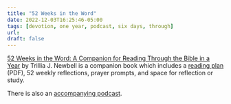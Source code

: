 ```yaml
---
title: "52 Weeks in the Word"
date: 2022-12-03T16:25:46-05:00
tags: [devotion, one year, podcast, six days, through]
url:
draft: false
---
```


[52 Weeks in the Word: A Companion for Reading Through the Bible in a Year](https://www.moodypublishers.com/52-weeks-in-the-word/) by Trillia J. Newbell is a companion book which includes a [reading plan](https://www.moodypublishers.com/mpimages/Marketing/WEB%20Resources/PDFs/Study%20Guides%20and%20Leaders%20Guides/52WkBiRePn.pdf) (PDF), 52 weekly reflections, prayer prompts, and space for reflection or study.

There is also an [accompanying podcast](https://www.moodyradio.org/podcasts/52-weeks-in-the-word/). 
